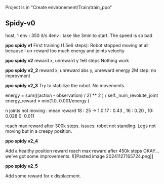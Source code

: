 
Project is in "Create environement/Train/train_ppo"

## Spidy-v0

host, 1 env : 350 it/s
4env : take like 3min to start. The speed is so bad

**ppo spidy v1**
First training (1.5e6 steps):
Robot stopped moving at all because I un-reward too much energy and joints velocity

**ppo spidy v2**
reward x, unreward y
1e6 steps
Nothing work

**ppo spidy v2_2**
reward x, unreward abs y, unreward energy
2M step: no improvment

**ppo spidy v2_3**
Try to stabilize the robot. No movements.

energy = sum(((action - observation) / 2) ** 2 ) / self._num_revolute_joint
energy_reward = min(1.0, 0.001/energy )

n joints not moving : mean reward
18 : 25 -> 1.0
17 : 0.43 ,
16 : 0.20 ,
10: 0.028
0: 0.011

reach max reward after 300k steps.
issues: robot not standing. Legs not moving but in a creepy position.

**ppo spidy v2_4**

Add a healthy position reward
reach max reward after 450k steps
OKAY... we've got some improvements.
![[Pasted image 20241127165724.png]]


**ppo spidy v2_5**

Add some reward for x displacment.
